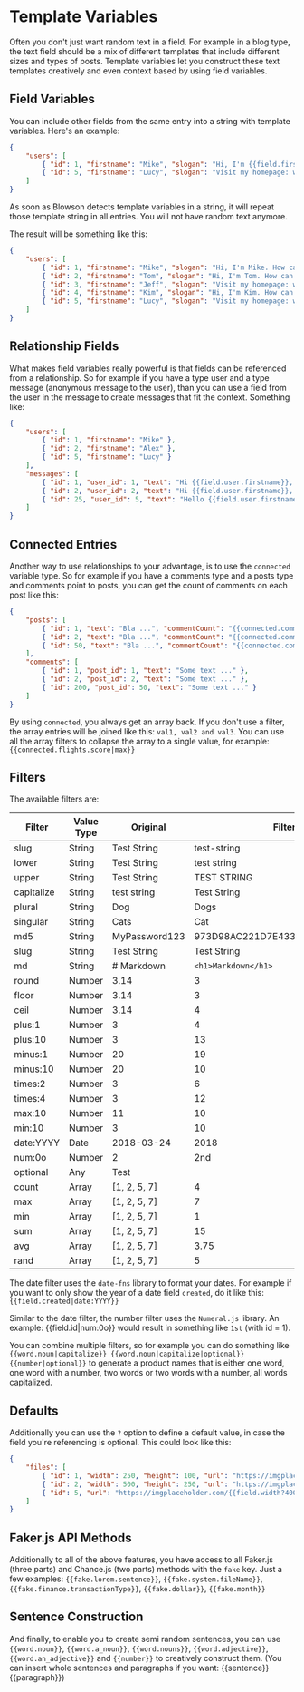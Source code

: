 # Template Variables

Often you don't just want random text in a field. For example in a blog type, the text field should be a mix of different templates that include different sizes and types of posts. Template variables let you construct these text templates creatively and even context based by using field variables.

## Field Variables

You can include other fields from the same entry into a string with template variables. Here's an example:

```json
{
    "users": [
        { "id": 1, "firstname": "Mike", "slogan": "Hi, I'm {{field.firstname}}. How can I help you?" },
        { "id": 5, "firstname": "Lucy", "slogan": "Visit my homepage: www.{{field.firstname|lower}}.com" }
    ]
}
```

As soon as Blowson detects template variables in a string, it will repeat those template string in all entries. You will not have random text anymore.

The result will be something like this:

```json
{
    "users": [
        { "id": 1, "firstname": "Mike", "slogan": "Hi, I'm Mike. How can I help you?" },
        { "id": 2, "firstname": "Tom", "slogan": "Hi, I'm Tom. How can I help you?" },
        { "id": 3, "firstname": "Jeff", "slogan": "Visit my homepage: www.jeff.com" },
        { "id": 4, "firstname": "Kim", "slogan": "Hi, I'm Kim. How can I help you?" },
        { "id": 5, "firstname": "Lucy", "slogan": "Visit my homepage: www.lucy.com" }
    ]
}
```

## Relationship Fields

What makes field variables really powerful is that fields can be referenced from a relationship. So for example if you have a type user and a type message (anonymous message to the user), than you can use a field from the user in the message to create messages that fit the context. Something like:

```json
{
    "users": [
        { "id": 1, "firstname": "Mike" },
        { "id": 2, "firstname": "Alex" },
        { "id": 5, "firstname": "Lucy" }
    ],
    "messages": [
        { "id": 1, "user_id": 1, "text": "Hi {{field.user.firstname}}, well done. Congrats!" },
        { "id": 2, "user_id": 2, "text": "Hi {{field.user.firstname}}, well done. Congrats!" },
        { "id": 25, "user_id": 5, "text": "Hello {{field.user.firstname}}, don't stop what you're doing!" }
    ]
}
```

## Connected Entries

Another way to use relationships to your advantage, is to use the `connected` variable type. So for example if you have a comments type and a posts type and comments point to posts, you can get the count of comments on each post like this:

```json
{
    "posts": [
        { "id": 1, "text": "Bla ...", "commentCount": "{{connected.comments|count}}" },
        { "id": 2, "text": "Bla ...", "commentCount": "{{connected.comments|count}}" },
        { "id": 50, "text": "Bla ...", "commentCount": "{{connected.comments|count}}" }
    ],
    "comments": [
        { "id": 1, "post_id": 1, "text": "Some text ..." },
        { "id": 2, "post_id": 2, "text": "Some text ..." },
        { "id": 200, "post_id": 50, "text": "Some text ..." }
    ]
}
```

By using `connected`, you always get an array back. If you don't use a filter, the array entries will be joined like this: `val1, val2 and val3`. You can use all the array filters to collapse the array to a single value, for example: `{{connected.flights.score|max}}`

## Filters

The available filters are:

| Filter        | Value Type     | Original       | Filtered      |
|---------------|----------------|----------------|---------------|
| slug          | String         | Test String    | test-string   |
| lower         | String         | Test String    | test string   |
| upper         | String         | Test String    | TEST STRING   |
| capitalize    | String         | test string    | Test String   |
| plural        | String         | Dog            | Dogs          |
| singular      | String         | Cats           | Cat           |
| md5           | String         | MyPassword123  | 973D98AC221D7E433FD7C417AA41027A   |
| slug          | String         |  Test  String  | Test String   |
| md            | String         | # Markdown     | `<h1>Markdown</h1>`   |
| round         | Number         | 3.14           | 3             |
| floor         | Number         | 3.14           | 3             |
| ceil          | Number         | 3.14           | 4             |
| plus:1        | Number         | 3              | 4             |
| plus:10       | Number         | 3              | 13            |
| minus:1       | Number         | 20             | 19            |
| minus:10      | Number         | 20             | 10            |
| times:2       | Number         | 3              | 6             |
| times:4       | Number         | 3              | 12            |
| max:10        | Number         | 11             | 10            |
| min:10        | Number         | 3              | 10            |
| date:YYYY     | Date           | 2018-03-24     | 2018          |
| num:0o        | Number         | 2              | 2nd           |
| optional      | Any            | Test           |               |
| count         | Array          | [1, 2, 5, 7]   | 4             |
| max           | Array          | [1, 2, 5, 7]   | 7             |
| min           | Array          | [1, 2, 5, 7]   | 1             |
| sum           | Array          | [1, 2, 5, 7]   | 15            |
| avg           | Array          | [1, 2, 5, 7]   | 3.75          |
| rand          | Array          | [1, 2, 5, 7]   | 5             |

The date filter uses the `date-fns` library to format your dates. For example if you want to only show the year of a date field `created`, do it like this: `{{field.created|date:YYYY}}`

Similar to the date filter, the number filter uses the `Numeral.js` library. An example: {{field.id|num:0o}} would result in something like `1st` (with id = 1).

You can combine multiple filters, so for example you can do something like `{{word.noun|capitalize}} {{word.noun|capitalize|optional}} {{number|optional}}` to generate a product names that is either one word, one word with a number, two words or two words with a number, all words capitalized.

## Defaults

Additionally you can use the `?` option to define a default value, in case the field you're referencing is optional. This could look like this:

```json
{
    "files": [
        { "id": 1, "width": 250, "height": 100, "url": "https://imgplaceholder.com/{{field.width?250}}x{{field.height?100}}" },
        { "id": 2, "width": 500, "height": 250, "url": "https://imgplaceholder.com/{{field.width?500}}x{{field.height?250}}" },
        { "id": 5, "url": "https://imgplaceholder.com/{{field.width?400}}x{{field.height?200}}" }
    ]
}
```

## Faker.js API Methods

Additionally to all of the above features, you have access to all Faker.js (three parts) and Chance.js (two parts) methods with the `fake` key. Just a few examples: `{{fake.lorem.sentence}}`, `{{fake.system.fileName}}`, `{{fake.finance.transactionType}}`, `{{fake.dollar}}`, `{{fake.month}}`

## Sentence Construction

And finally, to enable you to create semi random sentences, you can use `{{word.noun}}`, `{{word.a_noun}}`, `{{word.nouns}}`, `{{word.adjective}}`, `{{word.an_adjective}}` and `{{number}}` to creatively construct them. (You can insert whole sentences and paragraphs if you want: {{sentence}} {{paragraph}})